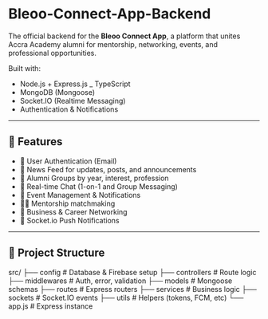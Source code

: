 # Bleoo-Connect-App-Backend
The official backend for the **Bleoo Connect App**, a platform that unites Accra Academy alumni for mentorship, networking, events, and professional opportunities.


Built with:
- Node.js + Express.js _ TypeScript
- MongoDB (Mongoose)
- Socket.IO (Realtime Messaging)
- Authentication & Notifications

---

## 🚀 Features

- 🔐 User Authentication (Email)
- 📢 News Feed for updates, posts, and announcements
- 👥 Alumni Groups by year, interest, profession
- 💬 Real-time Chat (1-on-1 and Group Messaging)
- 📅 Event Management & Notifications
- 🧑‍🎓 Mentorship matchmaking
- 🎯 Business & Career Networking
- 🔔 Socket.io Push Notifications

---

## 🧱 Project Structure

src/
├── config # Database & Firebase setup
├── controllers # Route logic
├── middlewares # Auth, error, validation
├── models # Mongoose schemas
├── routes # Express routers
├── services # Business logic
├── sockets # Socket.IO events
├── utils # Helpers (tokens, FCM, etc)
└── app.js # Express instance
